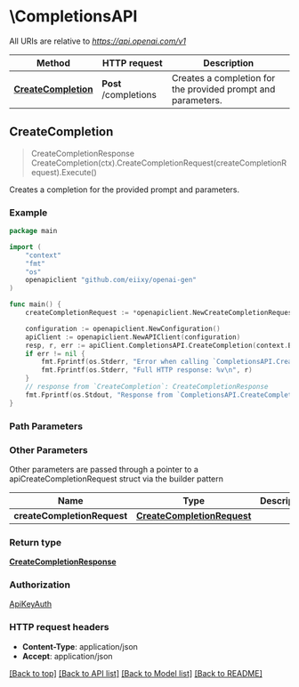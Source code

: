 # \CompletionsAPI

All URIs are relative to *https://api.openai.com/v1*

Method | HTTP request | Description
------------- | ------------- | -------------
[**CreateCompletion**](CompletionsAPI.md#CreateCompletion) | **Post** /completions | Creates a completion for the provided prompt and parameters.



## CreateCompletion

> CreateCompletionResponse CreateCompletion(ctx).CreateCompletionRequest(createCompletionRequest).Execute()

Creates a completion for the provided prompt and parameters.

### Example

```go
package main

import (
	"context"
	"fmt"
	"os"
	openapiclient "github.com/eiixy/openai-gen"
)

func main() {
	createCompletionRequest := *openapiclient.NewCreateCompletionRequest(*openapiclient.NewCreateCompletionRequestModel(), "TODO") // CreateCompletionRequest | 

	configuration := openapiclient.NewConfiguration()
	apiClient := openapiclient.NewAPIClient(configuration)
	resp, r, err := apiClient.CompletionsAPI.CreateCompletion(context.Background()).CreateCompletionRequest(createCompletionRequest).Execute()
	if err != nil {
		fmt.Fprintf(os.Stderr, "Error when calling `CompletionsAPI.CreateCompletion``: %v\n", err)
		fmt.Fprintf(os.Stderr, "Full HTTP response: %v\n", r)
	}
	// response from `CreateCompletion`: CreateCompletionResponse
	fmt.Fprintf(os.Stdout, "Response from `CompletionsAPI.CreateCompletion`: %v\n", resp)
}
```

### Path Parameters



### Other Parameters

Other parameters are passed through a pointer to a apiCreateCompletionRequest struct via the builder pattern


Name | Type | Description  | Notes
------------- | ------------- | ------------- | -------------
 **createCompletionRequest** | [**CreateCompletionRequest**](CreateCompletionRequest.md) |  | 

### Return type

[**CreateCompletionResponse**](CreateCompletionResponse.md)

### Authorization

[ApiKeyAuth](../README.md#ApiKeyAuth)

### HTTP request headers

- **Content-Type**: application/json
- **Accept**: application/json

[[Back to top]](#) [[Back to API list]](../README.md#documentation-for-api-endpoints)
[[Back to Model list]](../README.md#documentation-for-models)
[[Back to README]](../README.md)

